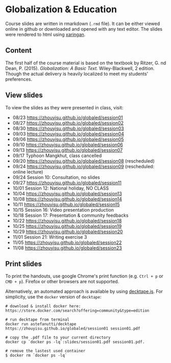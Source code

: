 # Globalization & Education
Course slides are written in rmarkdown (`.rmd` file). It can be either viewed online in github or downloaded and opened with any text editor. The slides were rendered to html using [xaringan](https://github.com/yihui/xaringan). 

## Content
The first half of the course material is based on the textbook by Ritzer, G. nd Dean, P. (2015). _Globalization: A Basic Text._ Wiley-Blackwell, 2 edition. Though the actual delivery is heavily localized to meet my students' preferences. 

## View slides
To view the slides as they were presented in class, visit:
- 08/23 https://zhouyisu.github.io/globaled/session01
- 08/27 https://zhouyisu.github.io/globaled/session02
- 08/30 https://zhouyisu.github.io/globaled/session03
- 09/03 https://zhouyisu.github.io/globaled/session04
- 09/06 https://zhouyisu.github.io/globaled/session05
- 09/10 https://zhouyisu.github.io/globaled/session06
- 09/13 https://zhouyisu.github.io/globaled/session07
- 09/17 Typhoon Mangkhut, class cancelled
- 09/20 https://zhouyisu.github.io/globaled/session08 (rescheduled)
- 09/24 https://zhouyisu.github.io/globaled/session09 (rescheduled: online lecture)
- 09/24 Session 10: Consultation, no slides
- 09/27 https://zhouyisu.github.io/globaled/session11
- 10/01 Session 12: National holiday, NO CLASS
- 10/04 https://zhouyisu.github.io/globaled/session13
- 10/08 https://zhouyisu.github.io/globaled/session14
- 10/11 https://zhouyisu.github.io/globaled/session15
- 10/15 Session 16: Video presentation production
- 10/18 Session 17: Presentation & community feedbacks
- 10/22 https://zhouyisu.github.io/globaled/session18
- 10/25 https://zhouyisu.github.io/globaled/session19
- 10/29 https://zhouyisu.github.io/globaled/session20
- 11/01 Session 21: Writing exercise 3
- 11/05 https://zhouyisu.github.io/globaled/session22
- 11/08 https://zhouyisu.github.io/globaled/session23

## Print slides
To print the handouts, use google Chrome's print function (e.g. `Ctrl + p` or `CMD + p`). Firefox or other browsers are not supported. 

Alternatively, an automated approach is available by using [decktape.js](https://github.com/astefanutti/decktape). For simplicity, use the `docker` version of `decktape`:

```
# download & install docker here:
https://store.docker.com/search?offering=community&type=edition

# run decktape from terminal
docker run astefanutti/decktape https://zhouyisu.github.io/globaled/session01 session01.pdf

# copy the .pdf file to your current directory
docker cp `docker ps -lq`:slides/session01.pdf session01.pdf.

# remove the lastest used container
$ docker rm `docker ps -lq`
```
